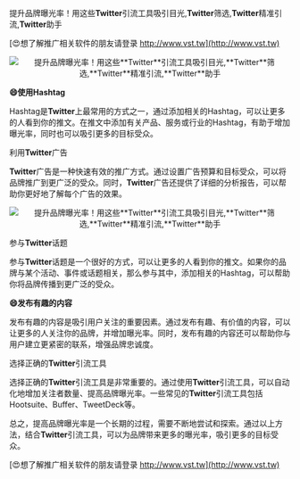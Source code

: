 提升品牌曝光率！用这些**Twitter**引流工具吸引目光,**Twitter**筛选,**Twitter**精准引流,**Twitter**助手

[😍想了解推广相关软件的朋友请登录 http://www.vst.tw](http://www.vst.tw)

 <center><img src="https://vst.tw/MP4/tuiguang/png/3.png" alt="提升品牌曝光率！用这些**Twitter**引流工具吸引目光,**Twitter**筛选,**Twitter**精准引流,**Twitter**助手"></center>

**😄使用Hashtag**

Hashtag是**Twitter**上最常用的方式之一，通过添加相关的Hashtag，可以让更多的人看到你的推文。在推文中添加有关产品、服务或行业的Hashtag，有助于增加曝光率，同时也可以吸引更多的目标受众。

利用**Twitter**广告

**Twitter**广告是一种快速有效的推广方式。通过设置广告预算和目标受众，可以将品牌推广到更广泛的受众。同时，**Twitter**广告还提供了详细的分析报告，可以帮助你更好地了解每个广告的效果。

 <center><img src="https://vst.tw/MP4/tuiguang/png/7.png" alt="提升品牌曝光率！用这些**Twitter**引流工具吸引目光,**Twitter**筛选,**Twitter**精准引流,**Twitter**助手"></center>

参与**Twitter**话题

参与**Twitter**话题是一个很好的方式，可以让更多的人看到你的推文。如果你的品牌与某个活动、事件或话题相关，那么参与其中，添加相关的Hashtag，可以帮助你将品牌传播到更广泛的受众。

**😄发布有趣的内容**

发布有趣的内容是吸引用户关注的重要因素。通过发布有趣、有价值的内容，可以让更多的人关注你的品牌，并增加曝光率。同时，发布有趣的内容还可以帮助你与用户建立更紧密的联系，增强品牌忠诚度。

选择正确的**Twitter**引流工具

选择正确的**Twitter**引流工具是非常重要的。通过使用**Twitter**引流工具，可以自动化地增加关注者数量、提高品牌曝光率。一些常见的**Twitter**引流工具包括Hootsuite、Buffer、TweetDeck等。

总之，提高品牌曝光率是一个长期的过程，需要不断地尝试和探索。通过以上方法，结合**Twitter**引流工具，可以为品牌带来更多的曝光率，吸引更多的目标受众。

[😍想了解推广相关软件的朋友请登录 http://www.vst.tw](http://www.vst.tw)



